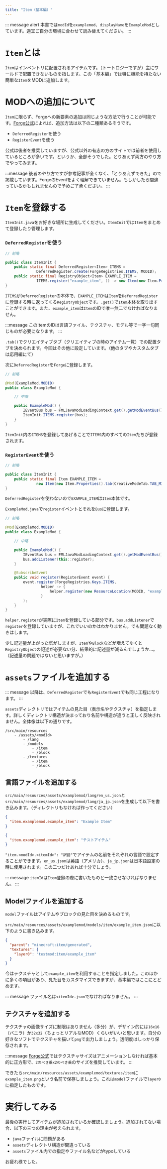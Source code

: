 ```yaml
---
title: "Item（基本編）"
---
```


::: message alert
本書では`modId`を`examplemod`、`displayName`を`ExampleMod`としています。適宜ご自分の環境に合わせて読み替えてください。
:::
# `Item`とは
`Item`はインベントリに配置されるアイテムです。（トートロジーですが）主にワールドで配置できないものを指します。この「基本編」では特に機能を持たない簡単な`Item`をMODに追加します。

# MODへの追加について
`Item`に限らず、Forgeへの新要素の追加は同じような方法で行うことが可能です。[Forge公式](https://docs.minecraftforge.net/en/1.19.x/concepts/registries/)によれば、追加方法は以下の二種類あるそうです。

- `DeferredRegister`を使う
- `RegisterEvent`を使う

公式は後者を推奨していますが、公式以外の有志の方のサイトでは前者を使用しているところが多いです。というか、全部そうでした。とりあえず両方のやり方でやってみます。

:::message
後者のやり方ですが参考記事が全くなく、「とりあえずできた」ので掲載しています。ForgeのEventをよく理解できていません。もしかしたら間違っているかもしれませんので予めご了承ください。
:::

# `Item`を登録する
`ItemInit.java`をお好きな場所に生成してください。`ItemInit`では`Item`をまとめて登録したり管理します。

### `DeferredRegister`を使う

```java:ItemInit.java
// 前略

public class ItemInit {
    public static final DeferredRegister<Item> ITEMS =
              DeferredRegister.create(ForgeRegistries.ITEMS, MODID);
    public static final RegistryObject<Item> EXAMPLE_ITEM =
              ITEMS.register("example_item", () -> new Item(new Item.Properties().tab(CreativeModeTab.TAB_MISC)));
}
```

`ITEMS`が`DeferredRegister`の本体で、`EXAMPLE_ITEM`は`Item`を`DeferredRegister`に登録する時に返ってくる`RegistryObject`です。`.get()`で`Item`本体を取り出すことができます。また、`example_item`は`Item`のIDで唯一無二でなければなりません。

:::message
このItemのIDは言語ファイル、テクスチャ、モデル等で一字一句同じものが必要になります。
:::

`.tab()`でクリエイティブタブ（クリエイティブの時のアイテム一覧）での配置タブを決められます。今回はその他に設定しています。（他のタブやカスタムタブは応用編にて）

次に`DeferredRegister`を`Forge`に登録します。

```java:ExampleMod.java
// 前略

@Mod(ExampleMod.MODID)
public class ExampleMod {

    // 中略

    public ExampleMod() {
        IEventBus bus = FMLJavaModLoadingContext.get().getModEventBus();
        ItemInit.ITEMS.register(bus);
    }
}
```

`ItemInit`内の`ITEMS`を登録してあげることで`ITEMS`内のすべての`Item`たちが登録されます。

### `RegisterEvent`を使う

```java:ItemInit.java
// 前略

public class ItemInit {
    public static final Item EXAMPLE_ITEM =
              new Item(new Item.Properties().tab(CreativeModeTab.TAB_MISC));
}
```
`DeferredRegister`を使わないので`EXAMPLE_ITEM`は`Item`本体です。


`ExampleMod.java`で`register`イベントとそれを`Bus`に登録します。

```java:ExampleMod.java
// 前略

@Mod(ExampleMod.MODID)
public class ExampleMod {

    // 中略

    public ExampleMod() {
        IEventBus bus = FMLJavaModLoadingContext.get().getModEventBus();
        bus.addListener(this::register);
    }

    @SubscribeEvent
    public void register(RegisterEvent event) {
        event.register(ForgeRegistries.Keys.ITEMS,
                helper -> {
                    helper.register(new ResourceLocation(MODID, "example_item"), ItemInit.EXAMPLE_ITEM);
                }
        );
    }
}
```

`helper.register`が実際に`Item`を登録している部分です。`bus.addListener`で`register`を登録していますが、これでいいのかはわかりません。でも問題なく動きはします。

少し記述量が上がった気がしますが、`Item`や`Block`などが増えてゆくと`RegistryObject`の記述が必要ない分、結果的に記述量が減るんでしょうか...。（記述量の問題ではないと思いますが。）

# `assets`ファイルを追加する
::: message
以降は、`DeferredRegister`でも`RegisterEvent`でも同じ工程になります。
:::

`assets`ディレクトリではアイテムの見た目（表示名やテクスチャ）を指定します。詳しくディレクトリ構造が決まっており名前や構造が違うと正しく反映されません。全体像は以下の通りです。

```
/src/main/resources
    - /assets/<modId>
        - /lang
        - /models
            - /item
            - /block
        - /textures
            - /item
            - /block
```

## 言語ファイルを追加する
`src/main/resources/assets/examplemod/lang/en_us.json`と`src/main/resources/assets/examplemod/lang/ja_jp.json`を生成して以下を書き込みます。（ディレクトリもなければ作ってください）

```json:en_us.json
{
  "item.examplemod.example_item": "Example Item"
}
```

```json:ja_jp.json
{
  "item.examplemod.example_item": "テストアイテム"
}
```

`"item.<modId>.<itemId>": "訳語"`でアイテムの名前をそれぞれの言語で設定することができます。`en_us.json`は英語（アメリカ）、`ja_jp.json`は日本語設定の時に使用されます。この二つだけあれば十分でしょう。

::: message
`itemId`は`Item`登録の際に書いたものと一致させなければなりません。
:::

## Modelファイルを追加する
`model`ファイルはアイテムやブロックの見た目を決めるものです。

`src/main/resources/assets/examplemod/models/item/example_item.json`に以下のように書き込みます。
```json:example_item.json
{
  "parent": "minecraft:item/generated",
  "textures": {
    "layer0": "testmod:item/example_item"
  }
}
```
今はテクスチャとして`example_item`を利用することを指定しました。このほかに多くの項目があり、見た目をカスタマイズできますが、基本編ではここにとどめます。

::: message
ファイル名は`<itemId>.json`でなければなりません。
:::

## テクスチャを追加する
テクスチャの画像サイズに制限はありません（多分）が、デザイン的には`16x16`（バニラ）か`32x32`（ちょっとリアルなMOD）くらいがいいと思います。自分の好きなソフトでテクスチャを描いて`png`で出力しましょう。透明度はしっかり保存されます。

:::message
[Forge公式](https://docs.minecraftforge.net/en/1.19.x/resources/client/models/#textures)ではテクスチャサイズはアニメーションしなければ基本的に正方形で、`2のべき乗x2のべき乗`のサイズを推奨しています。
:::

できたら`src/main/resources/assets/examplemod/textures/item`に`example_item.png`という名前で保存しましょう。これは`model`ファイルで`layer0`に指定したものです。

# 実行してみる
最後の実行してアイテムが追加されているか確認しましょう。追加されてない場合、以下の三つの理由が考えられます。

- `java`ファイルに問題がある
- `assets`ディレクトリ構造が間違っている
- `assets`ファイル内での指定やファイル名などがtypoしている

お疲れ様でした。